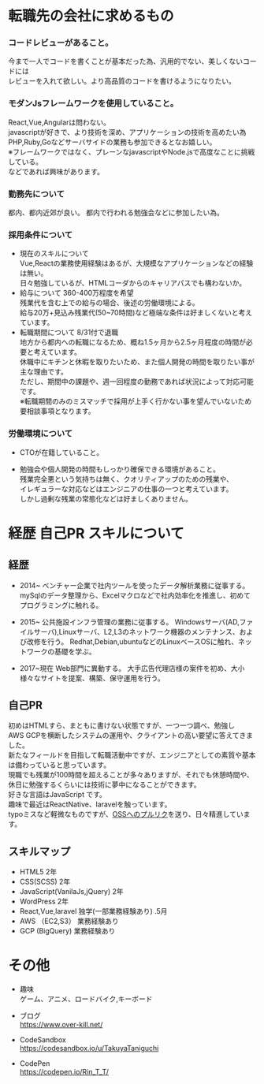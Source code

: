 # 転職先の会社に求めるもの

### コードレビューがあること。
今まで一人でコードを書くことが基本だった為、汎用的でない、美しくないコードには  
レビューを入れて欲しい。より高品質のコードを書けるようになりたい。  

### モダンJsフレームワークを使用していること。
React,Vue,Angularは問わない。  
javascriptが好きで、より技術を深め、アプリケーションの技術を高めたい為  
PHP,Ruby,Goなどサーバサイドの業務も参加できるとなお嬉しい。  
※フレームワークではなく、プレーンなjavascriptやNode.jsで高度なことに挑戦
している。  
などであれば興味があります。  

### 勤務先について
都内、都内近郊が良い。
都内で行われる勉強会などに参加したい為。

### 採用条件について
- 現在のスキルについて  
    Vue,Reactの業務使用経験はあるが、大規模なアプリケーションなどの経験は無い。  
    日々勉強しているが、HTMLコーダからのキャリアパスでも構わないか。  
- 給与について
    360-400万程度を希望  
    残業代を含む上での給与の場合、後述の労働環境による。  
    給与20万+見込み残業代(50~70時間)など極端な条件は好ましくないと考えています。  
- 転職期間について
    8/31付で退職  
    地方から都内への転職になるため、概ね1.5ヶ月から2.5ヶ月程度の時間が必要と考えています。  
    休職中にキチンと休暇を取りたいため、また個人開発の時間を取りたい事が主な理由です。  
    ただし、期間中の課題や、週一回程度の勤務であれば状況によって対応可能です。  
    ※転職期間のみのミスマッチで採用が上手く行かない事を望んでいないため要相談事項となります。

### 労働環境について
- CTOが在籍していること。

- 勉強会や個人開発の時間もしっかり確保できる環境があること。  
残業完全悪という気持ちは無く、クオリティアップのための残業や、  
イレギュラーな対応などはエンジニアの仕事の一つと考えています。  
しかし過剰な残業の常態化などは好ましくありません。  



# 経歴 自己PR スキルについて

## 経歴
- 2014~
ベンチャー企業で社内ツールを使ったデータ解析業務に従事する。
mySqlのデータ整理から、Excelマクロなどで社内効率化を推進し、初めてプログラミングに触れる。

- 2015~
公共施設インフラ管理の業務に従事する。
Windowsサーバ(AD,ファイルサーバ),Linuxサーバ、L2,L3のネットワーク機器のメンテナンス、および改修を行う。
Redhat,Debian,ubuntuなどのLinuxベースOSに触れ、ネットワークの基礎を学ぶ。

- 2017~現在
Web部門に異動する。
大手広告代理店様の案件を初め、大小様々なサイトを提案、構築、保守運用を行う。

## 自己PR
初めはHTMLすら、まともに書けない状態ですが、一つ一つ調べ、勉強し  
AWS GCPを横断したシステムの運用や、クライアントの高い要望に答えてきました。  
新たなフィールドを目指して転職活動中ですが、エンジニアとしての素質や基本は備わっていると思っています。  
現職でも残業が100時間を超えることが多々ありますが、それでも休憩時間や、休日に勉強するくらいには技術に夢中になることができます。  
好きな言語はJavaScript です。  
趣味で最近はReactNative、laravelを触っています。  
typoミスなど軽微なものですが、[OSSへのプルリク](https://github.com/30-seconds/30-seconds-of-code/pull/982)を送り、日々精進しています。

## スキルマップ
- HTML5 2年
- CSS(SCSS) 2年
- JavaScript(VanilaJs,jQuery) 2年
- WordPress 2年
- React,Vue,laravel 独学(一部業務経験あり) .5月
- AWS （EC2,S3） 業務経験あり
- GCP (BigQuery) 業務経験あり

# その他
- 趣味  
ゲーム、アニメ、ロードバイク,キーボード

- ブログ  
https://www.over-kill.net/

- CodeSandbox  
https://codesandbox.io/u/TakuyaTaniguchi

- CodePen  
https://codepen.io/Rin_T_T/




